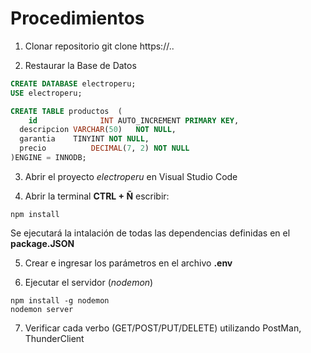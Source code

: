 # Procedimientos

1. Clonar repositorio
   git clone https://..

2. Restaurar la Base de Datos

```sql
CREATE DATABASE electroperu;
USE electroperu;

CREATE TABLE productos	(
	id			    INT AUTO_INCREMENT PRIMARY KEY,
  descripcion VARCHAR(50)	NOT NULL,
  garantia	  TINYINT NOT NULL,
  precio		  DECIMAL(7, 2) NOT NULL
)ENGINE = INNODB;
```

3. Abrir el proyecto _electroperu_ en Visual Studio Code

4. Abrir la terminal **CTRL + Ñ** escribir:

```
npm install
```

Se ejecutará la intalación de todas las dependencias definidas en el **package.JSON**

5. Crear e ingresar los parámetros en el archivo **.env**

6. Ejecutar el servidor (_nodemon_)

```
npm install -g nodemon
nodemon server
```

7. Verificar cada verbo (GET/POST/PUT/DELETE) utilizando PostMan, ThunderClient
